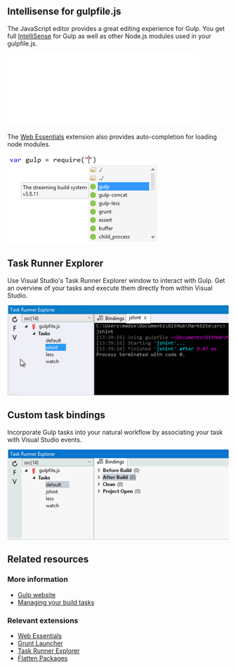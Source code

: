<properties
	pageTitle="Gulp"
	description="Visual Studio has first-class support for the node.js based Gulp task runner."
	slug="gulp"
	keywords="gulp, gulpjs, gulp.js, task runner"
/>

## Intellisense for gulpfile.js
The JavaScript editor provides a great editing experience for Gulp. You get full [IntelliSense](http://go.microsoft.com/fwlink/?LinkId=532997) for Gulp as well as other Node.js modules used in your gulpfile.js.

![Intellisense for gulpfile.js](_assets/gulp-auto-completion.gif)

The [Web Essentials](http://vswebessentials.com) extension also provides auto-completion for loading node modules.

![Gulp require](_assets/gulp-require.png)

## Task Runner Explorer
Use Visual Studio's Task Runner Explorer window to interact with Gulp. Get an overview of your tasks and execute them directly from within Visual Studio.

![Gulp in Task Runner Explorer](_assets/gulp-task-runner-explorer.gif)

## Custom task bindings
Incorporate Gulp tasks into your natural workflow by associating your task with Visual Studio events.

![Gulp task bindings](_assets/gulp-task-bindings.gif)

<aside role="complementary">

## Related resources

<section>

### More information

- [Gulp website](http://gulpjs.com/)
- [Managing your build tasks](http://code.tutsplus.com/tutorials/managing-your-build-tasks-with-gulpjs--net-36910)
</section>

<section>

### Relevant extensions

- [Web Essentials](https://visualstudiogallery.msdn.microsoft.com/ee6e6d8c-c837-41fb-886a-6b50ae2d06a2)
- [Grunt Launcher](https://visualstudiogallery.msdn.microsoft.com/dcbc5325-79ef-4b72-960e-0a51ee33a0ff)
- [Task Runner Explorer](https://visualstudiogallery.msdn.microsoft.com/8e1b4368-4afb-467a-bc13-9650572db708)
- [Flatten Packages ](https://visualstudiogallery.msdn.microsoft.com/cd0b1938-4513-4e57-b9b7-c674b4a20e79)
</section>

</aside>